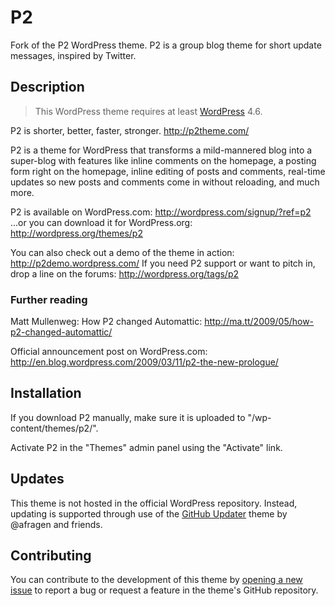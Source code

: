 # P2 #

Fork of the P2 WordPress theme. P2 is a group blog theme for short update messages, inspired by Twitter.

## Description ##

> This WordPress theme requires at least [WordPress](https://wordpress.org) 4.6.

P2 is shorter, better, faster, stronger.
http://p2theme.com/

P2 is a theme for WordPress that transforms a mild-mannered blog into a super-blog with features like inline comments on the homepage, a posting form right on the homepage, inline editing of posts and comments, real-time updates so new posts and comments come in without reloading, and much more.

P2 is available on WordPress.com: http://wordpress.com/signup/?ref=p2
...or you can download it for WordPress.org: http://wordpress.org/themes/p2

You can also check out a demo of the theme in action: http://p2demo.wordpress.com/
If you need P2 support or want to pitch in, drop a line on the forums: http://wordpress.org/tags/p2

### Further reading ###

Matt Mullenweg: How P2 changed Automattic:
http://ma.tt/2009/05/how-p2-changed-automattic/

Official announcement post on WordPress.com:
http://en.blog.wordpress.com/2009/03/11/p2-the-new-prologue/

## Installation ##

If you download P2 manually, make sure it is uploaded to "/wp-content/themes/p2/".

Activate P2 in the "Themes" admin panel using the "Activate" link.

## Updates ##

This theme is not hosted in the official WordPress repository. Instead, updating is supported through use of the [GitHub Updater](https://github.com/afragen/github-updater/) theme by @afragen and friends.

## Contributing ##

You can contribute to the development of this theme by [opening a new issue](https://github.com/lmoffereins/p2/issues/) to report a bug or request a feature in the theme's GitHub repository.
